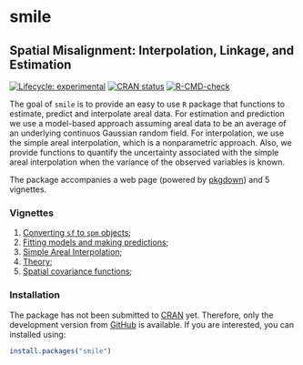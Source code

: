 <!-- README.md is generated from README.Rmd. Please edit that file -->



# smile

## **S**patial **M**isalignment: **I**nterpolation, **L**inkage, and **E**stimation

<!-- badges: start -->
[![Lifecycle: experimental](https://img.shields.io/badge/lifecycle-experimental-orange.svg)](https://www.tidyverse.org/lifecycle/#experimental)
[![CRAN status](https://www.r-pkg.org/badges/version/smile)](https://CRAN.R-project.org/package=smile)
[![R-CMD-check](https://github.com/lcgodoy/spmismo/workflows/R-CMD-check/badge.svg)](https://github.com/lcgodoy/smile/actions)
<!-- badges: end -->

The goal of `smile` is to provide an easy to use `R` package that functions to
estimate, predict and interpolate areal data. For estimation and prediction we
use a model-based approach assuming areal data to be an average of an underlying
continuos Gaussian random field. For interpolation, we use the simple areal
interpolation, which is a nonparametric approach. Also, we provide functions to
quantify the uncertainty associated with the simple areal interpolation when the
variance of the observed variables is known.

The package accompanies a web page (powered by
[pkgdown](https://pkgdown.r-lib.org/)) and 5 vignettes.

### Vignettes

1. [Converting `sf` to `spm`
   objects](https://lcgodoy.me/smile/articles/sf-to-spm.html);
2. [Fitting models and making
   predictions](https://lcgodoy.me/smile/articles/fit-and-pred.html);
3. [Simple Areal Interpolation](https://lcgodoy.me/smile/articles/sai.html);
4. [Theory](https://lcgodoy.me/smile/articles/theory.html);
5. [Spatial covariance functions](https://lcgodoy.me/smile/articles/sp-cov-funs.html);

### Installation

The package has not been submitted to [CRAN](https://CRAN.R-project.org)
yet. Therefore, only the development version from [GitHub](https://github.com/)
is available. If you are interested, you can installed using:
```r
install.packages("smile")
```
